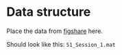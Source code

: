 # Data structure
Place the data from [figshare](https://figshare.com/articles/dataset/Human_EEG_Dataset_for_Brain-Computer_Interface_and_Meditation/13123148) here.

Should look like this: ``S1_Session_1.mat``